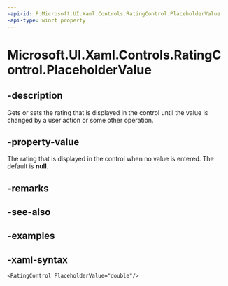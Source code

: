 ```yaml
---
-api-id: P:Microsoft.UI.Xaml.Controls.RatingControl.PlaceholderValue
-api-type: winrt property
---
```

<!-- Property syntax.
public double PlaceholderValue { get;  set; }
-->

# Microsoft.UI.Xaml.Controls.RatingControl.PlaceholderValue


## -description

Gets or sets the rating that is displayed in the control until the value is changed by a user action or some other operation.


## -property-value

The rating that is displayed in the control when no value is entered. The default is **null**.


## -remarks


## -see-also


## -examples


## -xaml-syntax

```xaml
<RatingControl PlaceholderValue="double"/>
```


